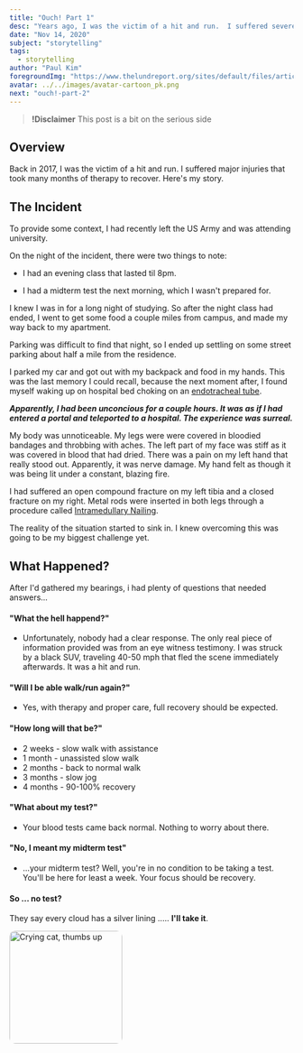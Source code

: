 ```yaml
---
title: "Ouch! Part 1"
desc: "Years ago, I was the victim of a hit and run.  I suffered severe injuries that took many months to recover.  Here's my story."
date: "Nov 14, 2020"
subject: "storytelling"
tags:
  - storytelling
author: "Paul Kim"
foregroundImg: "https://www.thelundreport.org/sites/default/files/article-images/Hospital%20dark%20hallway%20with%20doctors%20and%20gurney.jpg"
avatar: ../../images/avatar-cartoon_pk.png
next: "ouch!-part-2"
---
```


> **!Disclaimer** This post is a bit on the serious side

## Overview

Back in 2017, I was the victim of a hit and run. I suffered major injuries that took many months of therapy to recover. Here's my story.

## The Incident

To provide some context, I had recently left the US Army and was attending university.

On the night of the incident, there were two things to note:

- I had an evening class that lasted til 8pm.

- I had a midterm test the next morning, which I wasn't prepared for.

I knew I was in for a long night of studying. So after the night class had ended, I went to get some food a couple miles from campus, and made my way back to my apartment.

Parking was difficult to find that night, so I ended up settling on some street parking about half a mile from the residence.

I parked my car and got out with my backpack and food in my hands. This was the last memory I could recall, because the next moment after, I found myself waking up on hospital bed choking on an [endotracheal tube](https://www.ncbi.nlm.nih.gov/books/NBK539747/).

**_Apparently, I had been unconcious for a couple hours. It was as if I had entered a portal and teleported to a hospital. The experience was surreal._**

My body was unnoticeable. My legs were were covered in bloodied bandages and throbbing with aches. The left part of my face was stiff as it was covered in blood that had dried. There was a pain on my left hand that really stood out. Apparently, it was nerve damage. My hand felt as though it was being lit under a constant, blazing fire.

I had suffered an open compound fracture on my left tibia and a closed fracture on my right. Metal rods were inserted in both legs through a procedure called [Intramedullary Nailing](https://orthoinfo.aaos.org/en/diseases--conditions/tibia-shinbone-shaft-fractures/#:~:text=Intramedullary%20nailing.&text=During%20this%20procedure%2C%20a%20specially,in%20proper%20position%20during%20healing.).

The reality of the situation started to sink in. I knew overcoming this was going to be my biggest challenge yet.

## What Happened?

After I'd gathered my bearings, i had plenty of questions that needed answers...

#### "What the hell happend?"

- Unfortunately, nobody had a clear response. The only real piece of information provided was from an eye witness testimony. I was struck by a black SUV, traveling 40-50 mph that fled the scene immediately afterwards. It was a hit and run.

#### "Will I be able walk/run again?"

- Yes, with therapy and proper care, full recovery should be expected.

#### "How long will that be?"

- 2 weeks - slow walk with assistance
- 1 month - unassisted slow walk
- 2 months - back to normal walk
- 3 months - slow jog
- 4 months - 90-100% recovery

#### "What about my test?"

- Your blood tests came back normal. Nothing to worry about there.

#### "No, I meant my midterm test"

- ...your midterm test? Well, you're in no condition to be taking a test. You'll be here for least a week. Your focus should be recovery.

#### So ... no test?

They say every cloud has a silver lining ..... **I'll take it**.

<img src="https://en.meming.world/images/en/thumb/1/13/Thumbs_Up_Crying_Cat.jpg/300px-Thumbs_Up_Crying_Cat.jpg"
     alt="Crying cat, thumbs up"
     style="border-radius: 10px; height: 200px;" />
